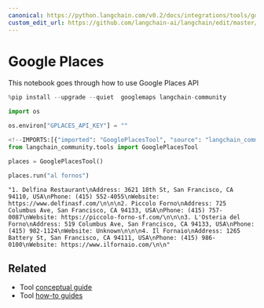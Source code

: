 ```yaml
---
canonical: https://python.langchain.com/v0.2/docs/integrations/tools/google_places/
custom_edit_url: https://github.com/langchain-ai/langchain/edit/master/docs/docs/integrations/tools/google_places.ipynb
---
```


# Google Places

This notebook goes through how to use Google Places API

```python
%pip install --upgrade --quiet  googlemaps langchain-community
```

```python
import os

os.environ["GPLACES_API_KEY"] = ""
```

```python
<!--IMPORTS:[{"imported": "GooglePlacesTool", "source": "langchain_community.tools", "docs": "https://api.python.langchain.com/en/latest/tools/langchain_community.tools.google_places.tool.GooglePlacesTool.html", "title": "Google Places"}]-->
from langchain_community.tools import GooglePlacesTool
```

```python
places = GooglePlacesTool()
```

```python
places.run("al fornos")
```

```output
"1. Delfina Restaurant\nAddress: 3621 18th St, San Francisco, CA 94110, USA\nPhone: (415) 552-4055\nWebsite: https://www.delfinasf.com/\n\n\n2. Piccolo Forno\nAddress: 725 Columbus Ave, San Francisco, CA 94133, USA\nPhone: (415) 757-0087\nWebsite: https://piccolo-forno-sf.com/\n\n\n3. L'Osteria del Forno\nAddress: 519 Columbus Ave, San Francisco, CA 94133, USA\nPhone: (415) 982-1124\nWebsite: Unknown\n\n\n4. Il Fornaio\nAddress: 1265 Battery St, San Francisco, CA 94111, USA\nPhone: (415) 986-0100\nWebsite: https://www.ilfornaio.com/\n\n"
```

## Related

- Tool [conceptual guide](/docs/concepts/#tools)
- Tool [how-to guides](/docs/how_to/#tools)